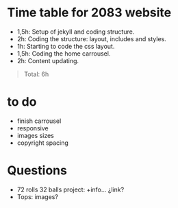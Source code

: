# Time table for 2083 website

- 1,5h: Setup of jekyll and coding structure.
- 2h: Coding the structure: layout, includes and styles.
- 1h: Starting to code the css layout.
- 1,5h: Coding the home carrousel.
- 2h: Content updating.
> Total: 6h

# to do
- finish carrousel
- responsive
- images sizes
- copyright spacing

# Questions
- 72 rolls 32 balls project: +info... ¿link?
- Tops: images?
